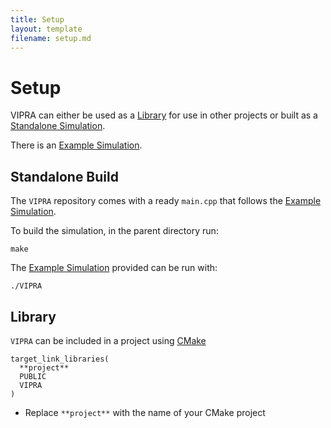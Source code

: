 ```yaml
---
title: Setup
layout: template
filename: setup.md
--- 
```


# Setup

VIPRA can either be used as a [Library](#library) for use in other projects or built as a [Standalone Simulation](#standalone-build).

There is an [Example Simulation](../examples/simulation.md).

## Standalone Build

The `VIPRA` repository comes with a ready `main.cpp` that follows the [Example Simulation](../examples/simulation.md).

To build the simulation, in the parent directory run:
```
make
```

The [Example Simulation](../examples/simulation.md) provided can be run with:
```
./VIPRA
```

## Library

`VIPRA` can be included in a project using [CMake](https://cmake.org/)

```
target_link_libraries(
  **project**
  PUBLIC
  VIPRA
)
```

- Replace `**project**` with the name of your CMake project

